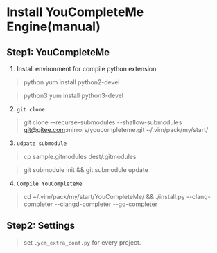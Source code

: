 # Install YouCompleteMe Engine(manual)

## Step1: YouCompleteMe

1. Install environment for compile python extension

> python yum install python2-devel

> python3 yum install python3-devel

2. `git clone`
> git clone --recurse-submodules --shallow-submodules git@gitee.com:mirrors/youcompleteme.git ~/.vim/pack/my/start/

3. `udpate submodule`

> cp sample.gitmodules dest/.gitmodules

> git submodule init && git submodule update

4. `Compile YouCompleteMe`
> cd ~/.vim/pack/my/start/YouCompleteMe/ && ./install.py --clang-completer --clangd-completer --go-completer

## Step2: Settings

> set `.ycm_extra_conf.py` for every project.

